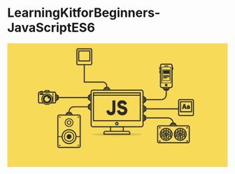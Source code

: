 # LearningKitforBeginners-JavaScriptES6
![javascript ders notları](./images/javascript.png?raw=true)
